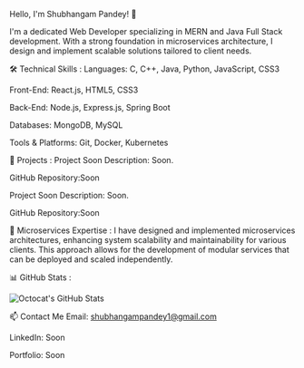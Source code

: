 Hello, I'm Shubhangam Pandey! 👋

I'm a dedicated Web Developer specializing in MERN and Java Full Stack development.
With a strong foundation in microservices architecture,
I design and implement scalable solutions tailored to client needs.​

🛠️ Technical Skills :
Languages: C, C++, Java, Python, JavaScript, CSS3​

Front-End: React.js, HTML5, CSS3​

Back-End: Node.js, Express.js, Spring Boot​

Databases: MongoDB, MySQL​

Tools & Platforms: Git, Docker, Kubernetes​

🚀 Projects :
Project Soon
Description: Soon.​

GitHub Repository:Soon

Project Soon
Description: Soon.​

GitHub Repository:Soon

🔹 Microservices Expertise :
I have designed and implemented microservices architectures, enhancing system scalability and maintainability for various clients.
This approach allows for the development of modular services that can be deployed and scaled independently.​

📊 GitHub Stats :






![Octocat's GitHub Stats](https://github-readme-stats.vercel.app/api?username=shubhangampandey&show_icons=true&theme=radical)

📫 Contact Me
Email: shubhangampandey1@gmail.com

LinkedIn: Soon

Portfolio: Soon
